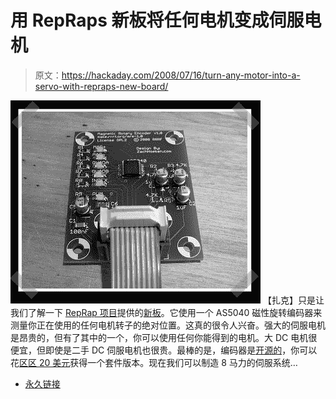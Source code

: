 # 用 RepRaps 新板将任何电机变成伺服电机

> 原文：<https://hackaday.com/2008/07/16/turn-any-motor-into-a-servo-with-repraps-new-board/>

![](img/581f54db90af9aa975d92efa6040d072.png)
【扎克】只是让我们了解一下 [RepRap 项目](http://reprap.org/bin/view/Main/WebHome)提供的[新板](http://www.reprap.org/bin/view/Main/Magnetic_Rotary_Encoder_1_0)。它使用一个 AS5040 磁性旋转编码器来测量你正在使用的任何电机转子的绝对位置。这真的很令人兴奋。强大的伺服电机是昂贵的，但有了其中的一个，你可以使用任何你能得到的电机。大 DC 电机很便宜，但即使是二手 DC 伺服电机也很贵。最棒的是，编码器是[开源的](http://sourceforge.net/project/showfiles.php?group_id=159590)，你可以花[区区 20 美元](http://store.rrrf.org/product_info.php?products_id=80)获得一个套件版本。现在我们可以制造 8 马力的伺服系统…

*   [永久链接](http://www.reprap.org/bin/view/Main/Magnetic_Rotary_Encoder_1_0)